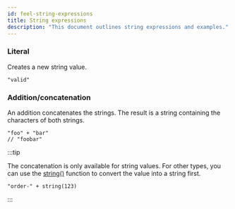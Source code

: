 ```yaml
---
id: feel-string-expressions
title: String expressions
description: "This document outlines string expressions and examples."
---
```


### Literal

Creates a new string value.

```feel
"valid"
```

### Addition/concatenation

An addition concatenates the strings. The result is a string containing the characters of both strings.

```feel
"foo" + "bar"
// "foobar"
```

:::tip

The concatenation is only available for string values. For other types, you can use
the [string()](/docs/components/modeler/feel/builtin-functions/feel-built-in-functions-conversion#string) function to convert
the value into a string first.

```feel
"order-" + string(123)
```

:::
